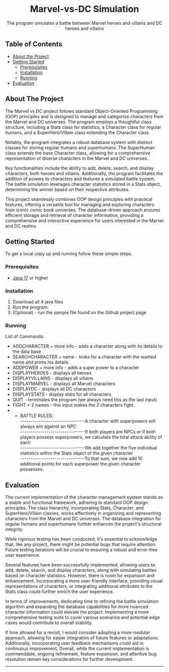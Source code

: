 <br />
<p align="center">
  <h1 align="center">Marvel-vs-DC Simulation</h1>

  <p align="center">
    The program simulates a battle between Marvel heroes and villains and DC heroes and villains
  </p>
</p>

## Table of Contents

* [About the Project](#about-the-project)
* [Getting Started](#getting-started)
  * [Prerequisites](#prerequisites)
  * [Installation](#installation)
  * [Running](#running)
* [Evaluation](#evaluation)

## About The Project

The Marvel vs DC project follows standard Object-Oriented Programming (OOP) principles and is designed to manage and categorize characters from the Marvel and DC universes. The program employs a thoughtful class structure, including a Stats class for statistics, a Character class for regular humans, and a SuperHero/Villain class extending the Character class.

Notably, the program integrates a robust database system with distinct classes for storing regular humans and superhumans. The SuperHuman class extends the base Character class, allowing for a comprehensive representation of diverse characters in the Marvel and DC universes.

Key functionalities include the ability to add, delete, search, and display characters, both heroes and villains. Additionally, the program facilitates the addition of powers to characters and features a simulated battle system. The battle simulation leverages character statistics stored in a Stats object, determining the winner based on their respective attributes.

This project seamlessly combines OOP design principles with practical features, offering a versatile tool for managing and exploring characters from iconic comic book universes. The database-driven approach ensures efficient storage and retrieval of character information, providing a comprehensive and interactive experience for users interested in the Marvel and DC realms.

## Getting Started

To get a local copy up and running follow these simple steps.

### Prerequisites

* [Java 17](https://www.oracle.com/java/technologies/javase/jdk17-archive-downloads.html) or higher

### Installation

1. Download all 4 java files
2. Run the program.
3. (Optional) - run the sample file found on the Github project page

### Running

List of Commands:
- ADDCHARACTER + more info - adds a character along with its details to the data base      
- SEARCHCHARACTER + name - looks for a character with the wanted name and prints his details   
- ADDPOWER + more info - adds a super power to a character
- DISPLAYHEROES - displays all heroes    
- DISPLAYVILLAINS - displays all villains   
- DISPLAYMARVEL - displays all Marvel characters    
- DISPLAYDC - displays all DC characters  
- DISPLAYSTATS - display stats for all characters   
- QUIT - terminates the program (we always need this as the last input)
- FIGHT + 2 names - this input makes the 2 characters fight.      
- - BATTLE RULES:   
--------------------------------A character with superpowers will always win against an NPC    
--------------------------------If both players are NPCs or if both players possess superpowers, we calculate the total attack ability of each   
--------------------------------We add together the five individual statistics within the Stats object of the given character   
--------------------------------To that sum, we now add 10 additional points for each superpower the given character possesses.  

## Evaluation

The current implementation of the character management system stands as a stable and functional framework, adhering to standard OOP design principles. The class hierarchy, incorporating Stats, Character, and SuperHero/Villain classes, works effectively in organizing and representing characters from the Marvel and DC universes. The database integration for regular humans and superhumans further enhances the project's structural integrity.

While rigorous testing has been conducted, it's essential to acknowledge that, like any project, there might be potential bugs that require attention. Future testing iterations will be crucial to ensuring a robust and error-free user experience.

Several features have been successfully implemented, allowing users to add, delete, search, and display characters, along with simulating battles based on character statistics. However, there is room for expansion and enhancement. Incorporating a more user-friendly interface, providing visual representations of characters, or integrating additional attributes to the Stats class could further enrich the user experience.

In terms of improvements, dedicating time to refining the battle simulation algorithm and expanding the database capabilities for more nuanced character information could elevate the project. Implementing a more comprehensive testing suite to cover various scenarios and potential edge cases would contribute to overall stability.

If time allowed for a revisit, I would consider adopting a more modular approach, allowing for easier integration of future features or adaptations. Additionally, incorporating user feedback mechanisms could aid in continuous improvement. Overall, while the current implementation is commendable, ongoing refinement, feature expansion, and attentive bug resolution remain key considerations for further development.


<!--
If you implemented any extras, you can list/mention them here.
-->

___


<!-- Below you can find some sections that you would normally put in a README, but we decided to leave out (either because it is not very relevant, or because it is covered by one of the added sections) -->

<!-- ## Usage -->
<!-- Use this space to show useful examples of how a project can be used. Additional screenshots, code examples and demos work well in this space. You may also link to more resources. -->

<!-- ## Roadmap -->
<!-- Use this space to show your plans for future additions -->

<!-- ## Contributing -->
<!-- You can use this section to indicate how people can contribute to the project -->

<!-- ## License -->
<!-- You can add here whether the project is distributed under any license -->


<!-- ## Contact -->
<!-- If you want to provide some contact details, this is the place to do it -->

<!-- ## Acknowledgements  -->





